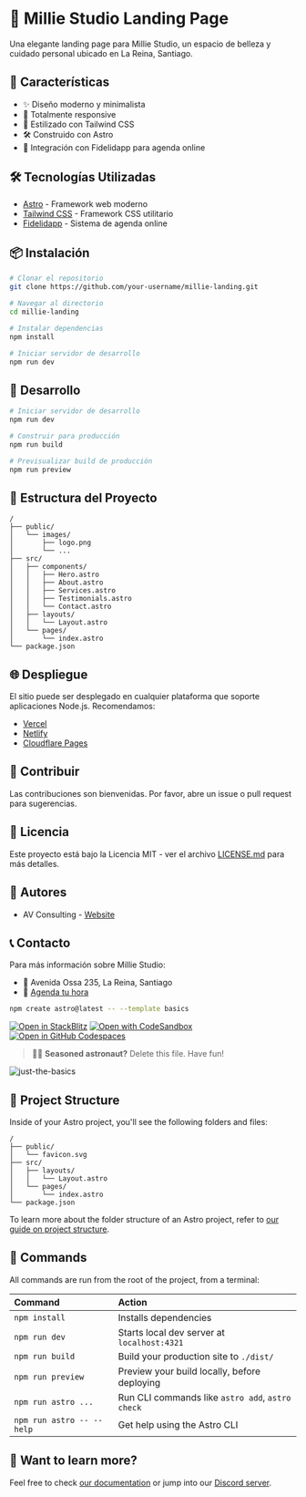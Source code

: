 # 🌸 Millie Studio Landing Page

Una elegante landing page para Millie Studio, un espacio de belleza y cuidado personal ubicado en La Reina, Santiago.

## 🚀 Características

- ✨ Diseño moderno y minimalista
- 📱 Totalmente responsive
- 🎨 Estilizado con Tailwind CSS
- 🛠 Construido con Astro
- 🔄 Integración con Fidelidapp para agenda online

## 🛠 Tecnologías Utilizadas

- [Astro](https://astro.build) - Framework web moderno
- [Tailwind CSS](https://tailwindcss.com) - Framework CSS utilitario
- [Fidelidapp](https://fidelidapp.cl) - Sistema de agenda online

## 📦 Instalación

```bash
# Clonar el repositorio
git clone https://github.com/your-username/millie-landing.git

# Navegar al directorio
cd millie-landing

# Instalar dependencias
npm install

# Iniciar servidor de desarrollo
npm run dev
```

## 🔧 Desarrollo

```bash
# Iniciar servidor de desarrollo
npm run dev

# Construir para producción
npm run build

# Previsualizar build de producción
npm run preview
```

## 📁 Estructura del Proyecto

```
/
├── public/
│   └── images/
│       ├── logo.png
│       └── ...
├── src/
│   ├── components/
│   │   ├── Hero.astro
│   │   ├── About.astro
│   │   ├── Services.astro
│   │   ├── Testimonials.astro
│   │   └── Contact.astro
│   ├── layouts/
│   │   └── Layout.astro
│   └── pages/
│       └── index.astro
└── package.json
```

## 🌐 Despliegue

El sitio puede ser desplegado en cualquier plataforma que soporte aplicaciones Node.js. Recomendamos:

- [Vercel](https://vercel.com)
- [Netlify](https://netlify.com)
- [Cloudflare Pages](https://pages.cloudflare.com)

## 🤝 Contribuir

Las contribuciones son bienvenidas. Por favor, abre un issue o pull request para sugerencias.

## 📄 Licencia

Este proyecto está bajo la Licencia MIT - ver el archivo [LICENSE.md](LICENSE.md) para más detalles.

## 👥 Autores

- AV Consulting - [Website](https://av-consulting.cl)

## 📞 Contacto

Para más información sobre Millie Studio:
- 📍 Avenida Ossa 235, La Reina, Santiago
- 📱 [Agenda tu hora](https://www.fidelidapp.cl/agendalanding/68005d38709848e1327df529)

```sh
npm create astro@latest -- --template basics
```

[![Open in StackBlitz](https://developer.stackblitz.com/img/open_in_stackblitz.svg)](https://stackblitz.com/github/withastro/astro/tree/latest/examples/basics)
[![Open with CodeSandbox](https://assets.codesandbox.io/github/button-edit-lime.svg)](https://codesandbox.io/p/sandbox/github/withastro/astro/tree/latest/examples/basics)
[![Open in GitHub Codespaces](https://github.com/codespaces/badge.svg)](https://codespaces.new/withastro/astro?devcontainer_path=.devcontainer/basics/devcontainer.json)

> 🧑‍🚀 **Seasoned astronaut?** Delete this file. Have fun!

![just-the-basics](https://github.com/withastro/astro/assets/2244813/a0a5533c-a856-4198-8470-2d67b1d7c554)

## 🚀 Project Structure

Inside of your Astro project, you'll see the following folders and files:

```text
/
├── public/
│   └── favicon.svg
├── src/
│   ├── layouts/
│   │   └── Layout.astro
│   └── pages/
│       └── index.astro
└── package.json
```

To learn more about the folder structure of an Astro project, refer to [our guide on project structure](https://docs.astro.build/en/basics/project-structure/).

## 🧞 Commands

All commands are run from the root of the project, from a terminal:

| Command                   | Action                                           |
| :------------------------ | :----------------------------------------------- |
| `npm install`             | Installs dependencies                            |
| `npm run dev`             | Starts local dev server at `localhost:4321`      |
| `npm run build`           | Build your production site to `./dist/`          |
| `npm run preview`         | Preview your build locally, before deploying     |
| `npm run astro ...`       | Run CLI commands like `astro add`, `astro check` |
| `npm run astro -- --help` | Get help using the Astro CLI                     |

## 👀 Want to learn more?

Feel free to check [our documentation](https://docs.astro.build) or jump into our [Discord server](https://astro.build/chat).
